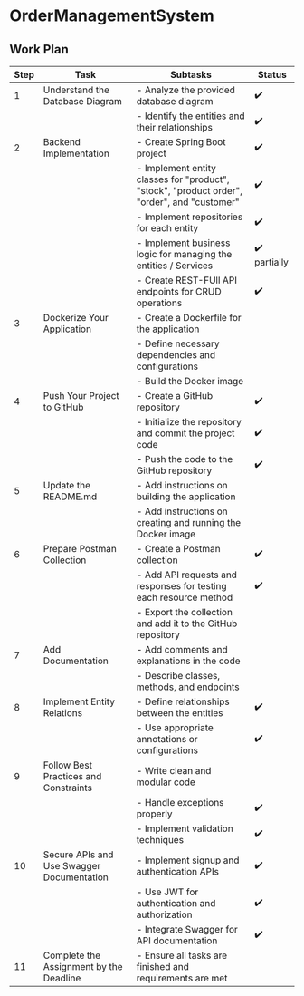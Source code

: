 # OrderManagementSystem

## Work Plan
| Step | Task                                      | Subtasks                                                                                    | Status                       |
|------|-------------------------------------------|---------------------------------------------------------------------------------------------|------------------------------|
| 1    | Understand the Database Diagram           | - Analyze the provided database diagram                                                     | :heavy_check_mark:           |
|      |                                           | - Identify the entities and their relationships                                             | :heavy_check_mark:           |
| 2    | Backend Implementation                    | - Create Spring Boot project                                                                | :heavy_check_mark:           |
|      |                                           | - Implement entity classes for "product", "stock", "product order", "order", and "customer" | :heavy_check_mark:           |
|      |                                           | - Implement repositories for each entity                                                    | :heavy_check_mark:           |
|      |                                           | - Implement business logic for managing the entities / Services                             | :heavy_check_mark: partially |
|      |                                           | - Create REST-FUll API endpoints for CRUD operations                                        | :heavy_check_mark:           |
| 3    | Dockerize Your Application                | - Create a Dockerfile for the application                                                   |                              |
|      |                                           | - Define necessary dependencies and configurations                                          |                              |
|      |                                           | - Build the Docker image                                                                    |                              |
| 4    | Push Your Project to GitHub               | - Create a GitHub repository                                                                | :heavy_check_mark:           |
|      |                                           | - Initialize the repository and commit the project code                                     | :heavy_check_mark:           |
|      |                                           | - Push the code to the GitHub repository                                                    | :heavy_check_mark:           |
| 5    | Update the README.md                      | - Add instructions on building the application                                              |                              |
|      |                                           | - Add instructions on creating and running the Docker image                                 |                              |
| 6    | Prepare Postman Collection                | - Create a Postman collection                                                               | :heavy_check_mark:           |
|      |                                           | - Add API requests and responses for testing each resource method                           | :heavy_check_mark:           |
|      |                                           | - Export the collection and add it to the GitHub repository                                 |                              |
| 7    | Add Documentation                         | - Add comments and explanations in the code                                                 |                              |
|      |                                           | - Describe classes, methods, and endpoints                                                  |                              |
| 8    | Implement Entity Relations                | - Define relationships between the entities                                                 | :heavy_check_mark:           |
|      |                                           | - Use appropriate annotations or configurations                                             | :heavy_check_mark:           |
| 9    | Follow Best Practices and Constraints     | - Write clean and modular code                                                              |                              |
|      |                                           | - Handle exceptions properly                                                                | :heavy_check_mark:           |
|      |                                           | - Implement validation techniques                                                           | :heavy_check_mark:           |
| 10   | Secure APIs and Use Swagger Documentation | - Implement signup and authentication APIs                                                  | :heavy_check_mark:           |
|      |                                           | - Use JWT for authentication and authorization                                              | :heavy_check_mark:           |
|      |                                           | - Integrate Swagger for API documentation                                                   | :heavy_check_mark:           |
| 11   | Complete the Assignment by the Deadline   | - Ensure all tasks are finished and requirements are met                                    |                              |
